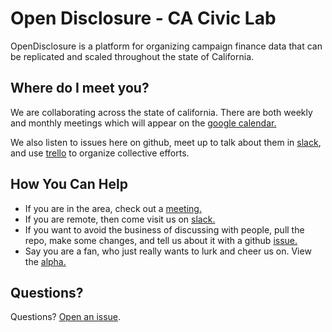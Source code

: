 Open Disclosure - CA Civic Lab
========================

OpenDisclosure is a platform for organizing campaign finance data that can be replicated and scaled throughout the state of California.

## Where do I meet you?

We are collaborating across the state of california.  There are both weekly and monthly meetings which will appear on the [google calendar.](https://groups.google.com/forum/#!forum/opencal)

We also listen to issues here on github, meet up to talk about them in [slack](https://opencal.slack.com), and use [trello](https://trello.com/b/StoAokyX) to organize collective efforts. 

## How You Can Help

* If you are in the area, check out a [meeting.](https://groups.google.com/forum/#!forum/opencal)
* If you are remote, then come visit us on [slack.](https://opencal.slack.com)
* If you want to avoid the business of discussing with people, pull the repo, make some changes, and tell us about it with a github [issue.](https://github.com/opencalifornia/issues)
* Say you are a fan, who just really wants to lurk and cheer us on.  View the [alpha.](https://caciviclab.com/disclosure)

## Questions?

Questions? [Open an issue](https://github.com/opencalifornia/opencalifornia.github.io/issues).
